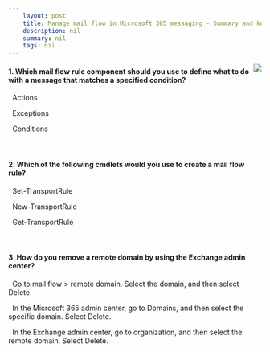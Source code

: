 ```yaml
---
    layout: post
    title: Manage mail flow in Microsoft 365 messaging - Summary and knowledge check
    description: nil
    summary: nil
    tags: nil
---
```



 <a target="_blank" href="https://docs.microsoft.com/en-us/learn/modules/m365-messaging-manage-mail-flow/summary-knowledge-check/"><i class="fas fa-external-link-alt"></i> </a>
 <img align="right" src="https://docs.microsoft.com/en-us/learn/achievements/manage-mail-flow.svg">
####  1. Which mail flow rule component should you use to define what to do with a message that matches a specified condition?


<i class='fas fa-check-square' style='color: Dodgerblue;'></i> &nbsp;&nbsp;Actions

<i class='far fa-square'></i> &nbsp;&nbsp;Exceptions

<i class='far fa-square'></i> &nbsp;&nbsp;Conditions
<br />
<br />
<br />

####  2. Which of the following cmdlets would you use to create a mail flow rule?


<i class='far fa-square'></i> &nbsp;&nbsp;Set-TransportRule

<i class='fas fa-check-square' style='color: Dodgerblue;'></i> &nbsp;&nbsp;New-TransportRule

<i class='far fa-square'></i> &nbsp;&nbsp;Get-TransportRule
<br />
<br />
<br />

####  3. How do you remove a remote domain by using the Exchange admin center?


<i class='fas fa-check-square' style='color: Dodgerblue;'></i> &nbsp;&nbsp;Go to mail flow > remote domain. Select the domain, and then select Delete.

<i class='far fa-square'></i> &nbsp;&nbsp;In the Microsoft 365 admin center, go to Domains, and then select the specific domain. Select Delete.

<i class='far fa-square'></i> &nbsp;&nbsp;In the Exchange admin center, go to organization, and then select the remote domain. Select Delete.
<br />
<br />
<br />
